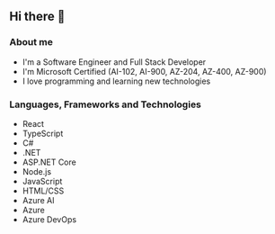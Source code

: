 ## Hi there 👋

### About me
- I'm a Software Engineer and Full Stack Developer
- I'm Microsoft Certified (AI-102, AI-900, AZ-204, AZ-400, AZ-900)
- I love programming and learning new technologies
   
### Languages, Frameworks and Technologies
- React
- TypeScript
- C#
- .NET
- ASP.NET Core
- Node.js
- JavaScript
- HTML/CSS
- Azure AI
- Azure
- Azure DevOps
  
<!--
**igorcervac/igorcervac** is a ✨ _special_ ✨ repository because its `README.md` (this file) appears on your GitHub profile.

Here are some ideas to get you started:

- 🔭 I’m currently working on ...
- 🌱 I’m currently learning ...
- 👯 I’m looking to collaborate on ...
- 🤔 I’m looking for help with ...
- 💬 Ask me about ...
- 📫 How to reach me: ...
- 😄 Pronouns: ...
- ⚡ Fun fact: ...
-->
